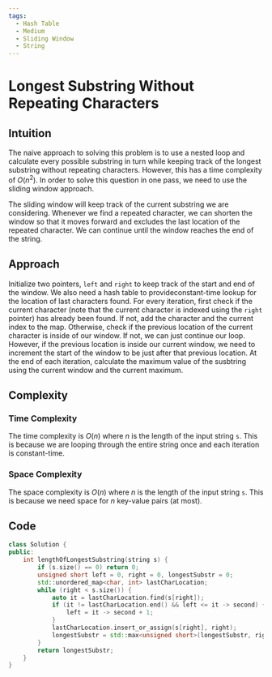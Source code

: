 ```yaml
---
tags:
  - Hash Table
  - Medium
  - Sliding Window
  - String
---
```


# Longest Substring Without Repeating Characters

## Intuition

The naive approach to solving this problem is to use a nested loop and calculate
every possible substring in turn while keeping track of the longest substring
without repeating characters. However, this has a time complexity of $O(n^2)$.
In order to solve this question in one pass, we need to use the sliding window
approach.

The sliding window will keep track of the current substring we are considering.
Whenever we find a repeated character, we can shorten the window so that it
moves forward and excludes the last location of the repeated character. We can
continue until the window reaches the end of the string.

## Approach

Initialize two pointers, `left` and `right` to keep track of the start and end
of the window. We also need a hash table to provideconstant-time lookup for the
location of last characters found. For every iteration, first check if the
current character (note that the current character is indexed using the `right`
pointer) has already been found. If not, add the character and the current index
to the map. Otherwise, check if the previous location of the current character
is inside of our window. If not, we can just continue our loop. However, if the
previous location is inside our current window, we need to increment the start
of the window to be just after that previous location. At the end of each
iteration, calculate the maximum value of the susbtring using the current window
and the current maximum.

## Complexity

### Time Complexity

The time complexity is $O(n)$ where $n$ is the length of the input string `s`.
This is because we are looping through the entire string once and each iteration
is constant-time.

### Space Complexity

The space complexity is $O(n)$ where $n$ is the length of the input string `s`.
This is because we need space for $n$ key-value pairs (at most).

## Code

```cpp
class Solution {
public:
    int lengthOfLongestSubstring(string s) {
        if (s.size() == 0) return 0;
        unsigned short left = 0, right = 0, longestSubstr = 0;
        std::unordered_map<char, int> lastCharLocation;
        while (right < s.size()) {
            auto it = lastCharLocation.find(s[right]);
            if (it != lastCharLocation.end() && left <= it -> second) {
                left = it -> second + 1;
            }
            lastCharLocation.insert_or_assign(s[right], right);
            longestSubstr = std::max<unsigned short>(longestSubstr, right++ - left + 1);
        }
        return longestSubstr;
    }
}
```
